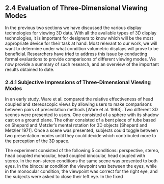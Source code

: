 ## 2.4 Evaluation of Three-Dimensional Viewing Modes

In the previous two sections we have discussed the various display technologies for viewing 3D data. With all the available types of 3D display technologies, it is important for designers to know which will be the most appropriate device for their task at hand. Most relevant to our work, we will want to determine under what condition volumetric displays will prove to be beneficial. Researchers have tried to address this issue by conducting formal evaluations to provide comparisons of different viewing modes. We now provide a summary of such research, and an overview of the important results obtained to date.

### 2.4.1 Subjective Impressions of Three-Dimensional Viewing Modes

In an early study, Ware et al. compared the relative effectiveness of head coupled and stereoscopic views by allowing users to make comparisons between pairs of presentation methods [Ware et al. 1993]. Two different 3D scenes were presented to users. One consisted of a sphere with its shadow cast on a ground plane. The other consisted of a bent piece of tube based on Shepard and Metzler’s mental rotation for 3D objects [Shepard and Metzler 1971]. Once a scene was presented, subjects could toggle between two presentation modes until they could decide which contributed more to the perception of the 3D space.

The experiment consisted of the following 5 conditions: perspective, stereo, head coupled monocular, head coupled binocular, head coupled with stereo. In the non-stereo conditions the same scene was presented to both eyes. In the binocular condition the viewpoint was between the eyes, while in the monocular condition, the viewpoint was correct for the right eye, and the subjects were asked to close their left eye. In the fixed